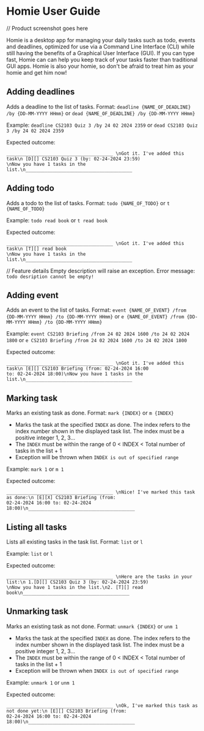 # Homie User Guide

// Product screenshot goes here

Homie is a desktop app for managing your daily tasks such as todo, events and deadlines, optimized for use via a
Command Line Interface (CLI) while still having the benefits of a Graphical User Interface (GUI). If you can type fast,
Homie can can help you keep track of your tasks faster than traditional GUI apps. Homie is also your homie, so don't be
afraid to treat him as your homie and get him now!

## Adding deadlines

Adds a deadline to the list of tasks.
Format: `deadline {NAME_OF_DEADLINE} /by {DD-MM-YYYY HHmm}` or `dead {NAME_OF_DEADLINE} /by {DD-MM-YYYY HHmm}`

Example: `deadline CS2103 Quiz 3 /by 24 02 2024 2359` or `dead CS2103 Quiz 3 /by 24 02 2024 2359`

Expected outcome:
```
_______________________________________ \nGot it. I've added this task\n [D][] CS2103 Quiz 3 (by: 02-24-2024 23:59)
\nNow you have 1 tasks in the list.\n_______________________________________
```

## Adding todo

Adds a todo to the list of tasks.
Format: `todo {NAME_OF_TODO}` or `t {NAME_OF_TODO}`

Example: `todo read book` or `t read book`

Expected outcome:
```
_______________________________________ \nGot it. I've added this task\n [T][] read book
\nNow you have 1 tasks in the list.\n_______________________________________
```

// Feature details
Empty description will raise an exception.
Error message: `todo desription cannot be empty!`


## Adding event

Adds an event to the list of tasks.
Format: `event {NAME_OF_EVENT} /from {DD-MM-YYYY HHmm} /to {DD-MM-YYYY HHmm}` or `e {NAME_OF_EVENT} /from
{DD-MM-YYYY HHmm} /to {DD-MM-YYYY HHmm}`

Example: `event CS2103 Briefing /from 24 02 2024 1600 /to 24 02 2024 1800` or `e CS2103 Briefing /from 24 02 2024
1600 /to 24 02 2024 1800`

Expected outcome:
```
_______________________________________ \nGot it. I've added this task\n [E][] CS2103 Briefing (from: 02-24-2024 16:00 
to: 02-24-2024 18:00)\nNow you have 1 tasks in the list.\n_______________________________________
```

## Marking task

Marks an existing task as done.
Format: `mark {INDEX}` or `m {INDEX}`

- Marks the task at the specified `INDEX` as done. The index refers to the index number shown in the displayed task
list. The index must be a positive integer 1, 2, 3...
- The `INDEX` must be within the range of 0 < INDEX < Total number of tasks in the list + 1
- Exception will be thrown when `INDEX is out of specified range`

Example: `mark 1` or `m 1`

Expected outcome:
```
_______________________________________ \nNice! I've marked this task as done:\n [E][X] CS2103 Briefing (from: 
02-24-2024 16:00 to: 02-24-2024 18:00)\n_______________________________________
```

## Listing all tasks

Lists all existing tasks in the task list.
Format: `list` or `l`

Example: `list` or `l`

Expected outcome:
```
_______________________________________ \nHere are the tasks in your list:\n 1.[D][] CS2103 Quiz 3 (by: 02-24-2024 23:59)
\nNow you have 1 tasks in the list.\n2. [T][] read book\n_______________________________________
```

## Unmarking task

Marks an existing task as not done.
Format: `unmark {INDEX}` or `unm 1`

- Marks the task at the specified `INDEX` as done. The index refers to the index number shown in the displayed task
  list. The index must be a positive integer 1, 2, 3...
- The `INDEX` must be within the range of 0 < INDEX < Total number of tasks in the list + 1
- Exception will be thrown when `INDEX is out of specified range`

Example: `unmark 1` or `unm 1`

Expected outcome:
```
_______________________________________ \nOk, I've marked this task as not done yet:\n [E][] CS2103 Briefing (from: 
02-24-2024 16:00 to: 02-24-2024 18:00)\n_______________________________________
```